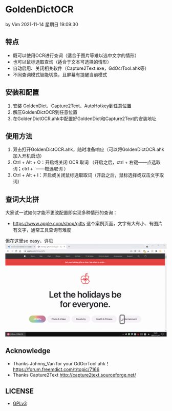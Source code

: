 # GoldenDictOCR
by Vim 2021-11-14 星期日 19:09:30

## 特点

* 既可以使用OCR进行查词（适合于图片等难以选中文字的情形）
* 也可以鼠标选取查询（适合于文本可选择的情形）
* 自动启用、关闭相关软件（Capture2Text.exe，GdOcrTool.ahk等）
* 不同查词模式智能切换，且屏幕有提醒当前模式

## 安装和配置

1. 安装 GoldenDict、Capture2Text、AutoHotkey到任意位置
2. 解压GoldenDictOCR到任意位置
3. 在GoldenDictOCR.ahk中配置好GoldenDict和Capture2Text的安装地址

## 使用方法

1. 双击打开GoldenDictOCR.ahk，随时准备响应（可以将GoldenDictOCR.ahk加入开机启动）
2. Ctrl + Alt + O：开启或关闭 OCR 取词 （开启之后，ctrl + 右键——点选取词；ctrl + `——框选取词 ）
3. Ctrl + Alt + I：开启或关闭鼠标选取取词（开启之后，鼠标选择或双击文字取词）

## 查词大比拼

大家试一试如何才能不更改配置即实现多种情形的查询：
* https://www.apple.com/shop/gifts
这个案例页面，文字有大有小、有图片有文字，通常工具查询有难度

但在这里so easy，详见 ![demo](demo.gif)

## Acknowledge

* Thanks Johnny_Van for your GdOcrTool.ahk！ https://forum.freemdict.com/t/topic/7166
* Thanks Capture2Text  http://capture2text.sourceforge.net/

## LICENSE

* [GPLv3](https://www.gnu.org/licenses/gpl-3.0.en.html)
